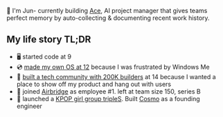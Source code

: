 👋 I'm Jun- currently building [Ace](https://withace.ai/?utm_source=github), AI project manager that gives teams perfect memory by auto-collecting & documenting recent work history.

## My life story TL;DR
 - 🖥️ started code at 9
 - 💿 [made my own OS at 12](https://blog.naver.com/jun980219/80108971409) because I was frustrated by Windows Me
 - 👥 [built a tech community with 200K builders](https://cafe.naver.com/develoid) at 14 because I wanted a place to show off my product and hang out with users
 - 🚀 joined [Airbridge](https://airbridge.io/) as employee #1. left at team size 150, series B
 - 🎵 launched a [KPOP girl group tripleS](https://www.youtube.com/@triplescosmos). Built [Cosmo](https://apps.apple.com/uz/app/cosmo-the-gate/id1617337069) as a founding engineer

